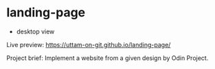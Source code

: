 # landing-page
- desktop view

Live preview: https://uttam-on-git.github.io/landing-page/ 

Project brief: Implement a website from a given design by Odin Project.
